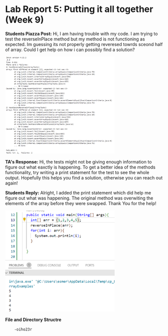# Lab Report 5: Putting it all together (Week 9)

 **Students Piazza Post:**
    Hi, I am having trouble with my code. I am trying to test the
    reverseInPlace method but my method is not functioning as expected.
    Im guessing its not properly getting reveresed towrds sceond half
    of array. Could I get help on how i can possibly find a solution?

  <img src="student_piazza-post.png" alt="Test Results" width="350"/>

  


**TA's Response:**
    Hi, the tests might not be giving enough information to figure out 
    what eaxctly is happening. To get a better idea of the methods 
    functionality, try writing a print statement for the test to see the
    whole output. Hopefully this helps you find a solution, otherwise 
    you can reach out again!



**Students Reply:**
    Alright, I added the print statement which did help me figure out
    what was happening. The original method was overwiting the elements
    of the array before they were swapped. Thank You for the help!

 <img src="feedback_ss.png" alt="Test Results" width="350"/>


 **File and Directory Structre**

        -oiho23r

    


  


  
    
